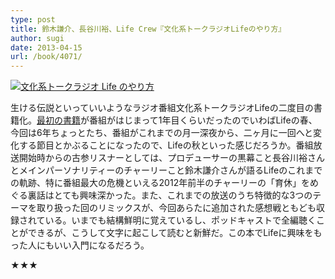 ```yaml
---
type: post
title: 鈴木謙介、長谷川裕、Life Crew『文化系トークラジオLifeのやり方』
author: sugi
date: 2013-04-15
url: /book/4071/
---
```

<a href="http://www.amazon.co.jp/exec/obidos/ASIN/4904345347/chezsugi-22/ref=nosim/" onclick="_gaq.push(['_trackEvent', 'outbound-article', 'http://www.amazon.co.jp/exec/obidos/ASIN/4904345347/chezsugi-22/ref=nosim/', '']);" name="amazletlink" target="_blank"><img src="http://i2.wp.com/ecx.images-amazon.com/images/I/61oopzxgQ%2BL._SL160_.jpg?w=660" alt="文化系トークラジオ Life のやり方" class="alignleft"  data-recalc-dims="1" /></a>

生ける伝説といっていいようなラジオ番組文化系トークラジオLifeの二度目の書籍化。<a href="http://asharpminor.com/book-20071117/" onclick="_gaq.push(['_trackEvent', 'outbound-article', 'http://asharpminor.com/book-20071117/', '最初の書籍']);" title="『文化系トークラジオLife』">最初の書籍</a>が番組がはじまって1年目くらいだったのでいわばLifeの春、今回は6年ちょっとたち、番組がこれまでの月一深夜から、二ヶ月に一回へと変化する節目とかぶることになったので、Lifeの秋といった感じだろうか。番組放送開始時からの古参リスナーとしては、プロデューサーの黒幕こと長谷川裕さんとメインパーソナリティーのチャーリーこと鈴木謙介さんが語るLifeのこれまでの軌跡、特に番組最大の危機といえる2012年前半のチャーリーの「育休」をめぐる裏話はとても興味深かった。また、これまでの放送のうち特徴的な3つのテーマを取り扱った回のリミックスが、今回あらたに追加された感想戦ともども収録されている。いまでも結構鮮明に覚えているし、ポッドキャストで全編聴くことができるが、こうして文字に起こして読むと新鮮だ。この本でLifeに興味をもった人にもいい入門になるだろう。

★★★
